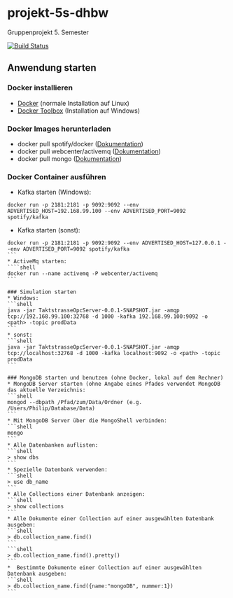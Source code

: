 # projekt-5s-dhbw
Gruppenprojekt 5. Semester

[![Build Status](https://travis-ci.org/4lexBaum/projekt-5s-dhbw.svg?branch=master)](https://travis-ci.org/4lexBaum/projekt-5s-dhbw)

## Anwendung starten

### Docker installieren
* [Docker](https://docs.docker.com/engine/installation/) (normale Installation auf Linux)
* [Docker Toolbox](https://www.docker.com/products/docker-toolbox) (Installation auf Windows)

### Docker Images herunterladen
* docker pull spotify/docker ([Dokumentation](https://hub.docker.com/r/spotify/kafka/))
* docker pull webcenter/activemq ([Dokumentation](https://hub.docker.com/r/webcenter/activemq/))
* docker pull mongo ([Dokumentation](https://hub.docker.com/_/mongo/))

### Docker Container ausführen
* Kafka starten (Windows): 
```shell
docker run -p 2181:2181 -p 9092:9092 --env ADVERTISED_HOST=192.168.99.100 --env ADVERTISED_PORT=9092 spotify/kafka
```
* Kafka starten (sonst): 
````shell
docker run -p 2181:2181 -p 9092:9092 --env ADVERTISED_HOST=127.0.0.1 --env ADVERTISED_PORT=9092 spotify/kafka
```
* ActiveMq starten: 
````shell
docker run --name activemq -P webcenter/activemq
```

### Simulation starten
* Windows: 
```shell
java -jar TaktstrasseOpcServer-0.0.1-SNAPSHOT.jar -amqp tcp://192.168.99.100:32768 -d 1000 -kafka 192.168.99.100:9092 -o <path> -topic prodData
```
* sonst:   
```shell
java -jar TaktstrasseOpcServer-0.0.1-SNAPSHOT.jar -amqp tcp://localhost:32768 -d 1000 -kafka localhost:9092 -o <path> -topic prodData
```

### MongoDB starten und benutzen (ohne Docker, lokal auf dem Rechner)
* MongoDB Server starten (ohne Angabe eines Pfades verwendet MongoDB das aktuelle Verzeichnis:
```shell
mongod --dbpath /Pfad/zum/Data/Ordner (e.g. /Users/Philip/Database/Data)
```
* Mit MongoDB Server über die MongoShell verbinden:
```shell
mongo
```
* Alle Datenbanken auflisten: 
```shell
> show dbs
```
* Spezielle Datenbank verwenden: 
```shell
> use db_name
```
* Alle Collections einer Datenbank anzeigen: 
```shell
> show collections
```
* Alle Dokumente einer Collection auf einer ausgewählten Datenbank ausgeben: 
```shell
> db.collection_name.find()
```
```shell
> db.collection_name.find().pretty()
```
*  Bestimmte Dokumente einer Collection auf einer ausgewählten Datenbank ausgeben: 
```shell
> db.collection_name.find({name:"mongoDB", nummer:1})
```
